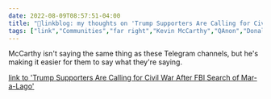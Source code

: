 ```yaml
---
date: 2022-08-09T08:57:51-04:00
title: "🔗linkblog: my thoughts on 'Trump Supporters Are Calling for Civil War After FBI Search of Mar-a-Lago'"
tags: ["link","Communities","far right","Kevin McCarthy","QAnon","Donald Trump"]
---
```

McCarthy isn't saying the same thing as these Telegram channels, but he's making it easier for them to say what they're saying.
 

[link to 'Trump Supporters Are Calling for Civil War After FBI Search of Mar-a-Lago'](https://www.vice.com/en/article/5d39zq/trump-supporters-civil-war-fbi-search-mar-a-lago)
